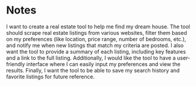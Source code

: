 # Notes

I want to create a real estate tool to help me find my dream house.
The tool should scrape real estate listings from various websites, filter them based on my preferences (like location, price range, number of bedrooms, etc.), and notify me when new listings that match my criteria are posted.
I also want the tool to provide a summary of each listing, including key features and a link to the full listing.
Additionally, I would like the tool to have a user-friendly interface where I can easily input my preferences and view the results.
Finally, I want the tool to be able to save my search history and favorite listings for future reference.
